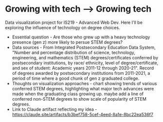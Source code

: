 # Growing with tech --> Growing tech
Data visualization project for IS219 - Advanced Web Dev. Here I'll be exploring the influence of technology on degree choices.

- Essential question - Are those who grew up with a heavy technology presence (gen z) more likely to persue STEM degrees?
- Data sources - From Integrated Postsecondary Education Data System, "Number and percentage distribution of science, technology, engineering, and mathematics (STEM) degrees/certificates conferred by postsecondary institutions, by race/ ethnicity, level of degree/certificate, and sex of student: Academic years 2011-12 through 2020-21". Record of degrees awarded by postsecondary institutions from 2011-2021, a period of time where a good chunk of gen z graduated college.
- Thoughts on visualization approaches - chart showing trends of various conferred STEM degrees, highlighting what major tech advances were made when the graduating class growing up. maybe add a line of conferred non-STEM degrees to show scale of popularity of STEM degrees.
- Link to Claude artifact reflecting my idea - https://claude.site/artifacts/b3bef758-5cef-4eed-8a1e-8bc22ea536f7
